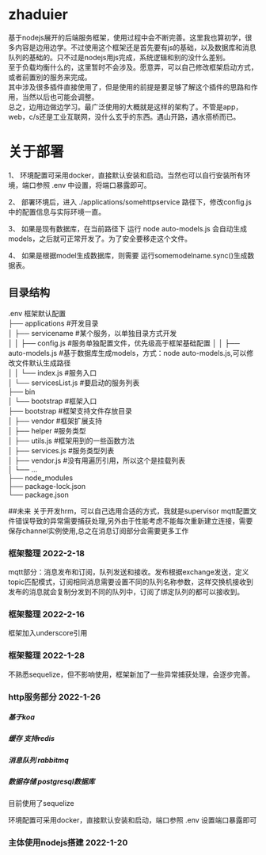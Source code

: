<!--
 * @Author: hongfu
 * @Date: 2022-01-26 13:48:46
 * @LastEditors: hongfu
 * @LastEditTime: 2022-02-18 13:23:41
 * @Description: readme file
-->
# zhaduier
基于nodejs展开的后端服务框架，使用过程中会不断完善。这里我也算初学，很多内容是边用边学。不过使用这个框架还是首先要有js的基础，以及数据库和消息队列的基础的。只不过是nodejs用js完成，系统逻辑和别的没什么差别。  
至于负载均衡什么的，这里暂时不会涉及。愿意弄，可以自己修改框架启动方式，或者前置别的服务来完成。  
其中涉及很多插件直接使用了，但是使用的前提是要足够了解这个插件的思路和作用，当然以后也可能会调整。  
总之，边用边做边学习。最广泛使用的大概就是这样的架构了。不管是app，web，c/s还是工业互联网，没什么玄乎的东西。遇山开路，遇水搭桥而已。

# 关于部署
1、 环境配置可采用docker，直接默认安装和启动。当然也可以自行安装所有环境，端口参照 .env 中设置，将端口暴露即可。  

2、 部署环境后，进入 ./applications/somehttpservice 路径下，修改config.js中的配置信息与实际环境一直。  

3、 如果是现有数据库，在当前路径下 运行 node auto-models.js 会自动生成 models，之后就可正常开发了。为了安全要移走这个文件。   

4、 如果是根据model生成数据库，则需要 运行somemodelname.sync()生成数据表。  

## 目录结构
.env 框架默认配置  
├── applications #开发目录  
│   ├── servicename #某个服务，以单独目录方式开发  
│   │   ├── config.js #服务单独配置文件，优先级高于框架基础配置
│   │   ├── auto-models.js #基于数据库生成models，方式：node auto-models.js,可以修改文件默认生成路径  
│   │   └── index.js #服务入口  
│   └── servicesList.js #要启动的服务列表  
├── bin  
│   └── bootstrap #框架入口  
├── bootstrap #框架支持文件存放目录  
│   ├── vendor #框架扩展支持  
│   ├── helper #服务类型  
│   ├── utils.js #框架用到的一些函数方法  
│   ├── services.js #服务类型列表  
│   ├── vendor.js #没有用遍历引用，所以这个是挂载列表  
│   └── ...  
├── node_modules  
├── package-lock.json  
└── package.json  

##未来
关于开发hrm，可以自己选用合适的方式，我就是supervisor
mqtt配置文件错误导致的异常需要捕获处理,另外由于性能考虑不能每次重新建立连接，需要保存channel实例使用,总之在消息订阅部分会需要更多工作

### 框架整理 2022-2-18
mqtt部分：消息发布和订阅，队列发送和接收。发布根据exchange发送，定义topic匹配模式，订阅相同消息需要设置不同的队列名称参数，这样交换机接收到发布的消息就会复制分发到不同的队列中，订阅了绑定队列的都可以接收到。
### 框架整理 2022-2-16
框架加入underscore引用
### 框架整理 2022-1-28
不熟悉sequelize，但不影响使用，框架新加了一些异常捕获处理，会逐步完善。

### http服务部分 2022-1-26
##### 基于koa
##### 缓存  支持redis
##### 消息队列  rabbitmq
##### 数据存储 postgresql数据库
目前使用了sequelize

环境配置可采用docker，直接默认安装和启动，端口参照 .env 设置端口暴露即可

### 主体使用nodejs搭建 2022-1-20
